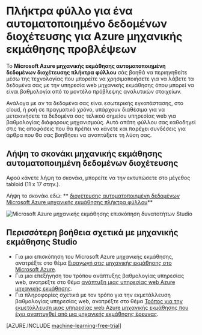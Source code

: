 <properties
    pageTitle="Πλήκτρα φύλλο για ένα αυτοματοποιημένο δεδομένων διοχέτευσης για προβλέψεων Azure μηχανικής εκμάθησης | Microsoft Azure"
    description="Ένα φύλλο εκτυπώσιμη απάτη που δείχνει πώς μπορείτε να ρυθμίσετε μια διαδικασία αυτοματοποιημένη δεδομένων για την υπηρεσία web Azure μηχανικής εκμάθησης εάν τα δεδομένα σας είναι εσωτερική εγκατάσταση, ροής, στο Azure ή σε μια υπηρεσία cloud τρίτων κατασκευαστών."
    services="machine-learning"
    documentationCenter=""
    authors="garyericson"
    manager="jhubbard"
    editor="cgronlun"/>

<tags
    ms.service="machine-learning"
    ms.workload="data-services"
    ms.tgt_pltfrm="na"
    ms.devlang="na"
    ms.topic="article"
    ms.date="08/19/2016"
    ms.author="mithal;garye" />

# <a name="cheat-sheet-for-an-automated-data-pipeline-for-azure-machine-learning-predictions"></a>Πλήκτρα φύλλο για ένα αυτοματοποιημένο δεδομένων διοχέτευσης για Azure μηχανικής εκμάθησης προβλέψεων

Το **Microsoft Azure μηχανικής εκμάθησης αυτοματοποιημένη δεδομένων διοχέτευσης πλήκτρα φύλλου** σάς βοηθά να περιηγηθείτε μέσω της τεχνολογίας που μπορείτε να χρησιμοποιήσετε για να λάβετε τα δεδομένα σας με την υπηρεσία web μηχανικής εκμάθησης όπου μπορεί να είναι βαθμολογία από το μοντέλο πρόβλεψης αναλυτικών στοιχείων.

Ανάλογα με αν τα δεδομένα σας είναι εσωτερικής εγκατάστασης, στο cloud, ή ροή σε πραγματικό χρόνο, υπάρχουν διαθέσιμα για να μετακινήσετε τα δεδομένα σας τελικού σημείου υπηρεσίας web για βαθμολογίας διάφορους μηχανισμούς.
Αυτό απάτη φύλλου σας καθοδηγεί στις τις αποφάσεις που θα πρέπει να κάνετε και παρέχει συνδέσεις για άρθρα που θα σας βοηθήσει να αναπτύξετε τη λύση σας.

## <a name="download-the-machine-learning-automated-data-pipeline-cheat-sheet"></a>Λήψη το σκονάκι μηχανικής εκμάθησης αυτοματοποιημένη δεδομένων διοχέτευσης

Αφού κάνετε λήψη το σκονάκι, μπορείτε να την εκτυπώσετε στο μέγεθος tabloid (11 x 17 στην.).

Λήψη το σκονάκι εδώ: ** [διοχέτευσης αυτοματοποιημένη δεδομένων Microsoft Azure μηχανικής εκμάθησης πλήκτρα φύλλου](http://download.microsoft.com/download/C/C/7/CC726F8B-2E6F-4C20-9B6F-AFBEE8253023/microsoft-machine-learning-operationalization-cheat-sheet_v1.pdf)**

![Microsoft Azure μηχανικής εκμάθησης επισκόπηση δυνατοτήτων Studio][op-cheat-sheet]

[op-cheat-sheet]: ./media/machine-learning-automated-data-pipeline-cheat-sheet/machine-learning-automated-data-pipeline-cheat-sheet_v1.1.png


## <a name="more-help-with-machine-learning-studio"></a>Περισσότερη βοήθεια σχετικά με μηχανικής εκμάθησης Studio

* Για μια επισκόπηση του Microsoft Azure μηχανικής εκμάθησης, ανατρέξτε στο θέμα [Εισαγωγή στις μηχανικής εκμάθησης στο Microsoft Azure](machine-learning-what-is-machine-learning.md).
* Για μια επεξήγηση του τρόπου ανάπτυξης βαθμολογίας υπηρεσίας web, ανατρέξτε στο θέμα [ανάπτυξη μιας υπηρεσίας web Azure μηχανικής εκμάθησης](machine-learning-publish-a-machine-learning-web-service.md).
* Για πληροφορίες σχετικά με τον τρόπο για την εκμετάλλευση βαθμολογίας υπηρεσίας web, ανατρέξτε στο θέμα [Τρόπος για την εκμετάλλευση μιας υπηρεσίας web Azure μηχανικής εκμάθησης που έχει αναπτυχθεί από μια μηχανικής εκμάθησης έρευνας](machine-learning-consume-web-services.md).

[AZURE.INCLUDE [machine-learning-free-trial](../../includes/machine-learning-free-trial.md)]
